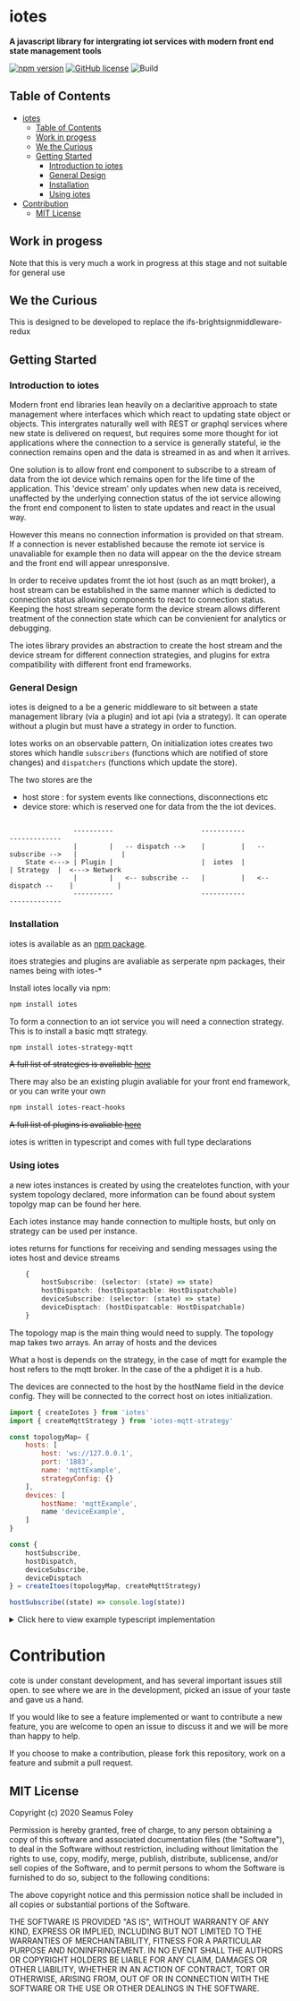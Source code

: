 # iotes

**A javascript library for intergrating iot services with modern front end state management tools** 

[![npm version](https://badge.fury.io/js/iotes.svg)](https://badge.fury.io/js/iotes)
[![GitHub license](https://img.shields.io/badge/license-MIT-blue.svg)](https://raw.githubusercontent.com/seamusfoley/iotes/master/LICENSE)
![Build](https://github.com/seamusfoley/iotes/workflows/iotes-npm-deploy/badge.svg?branch=master)

## Table of Contents
- [iotes](#iotes)
  - [Table of Contents](#table-of-contents)
  - [Work in progess](#work-in-progess)
  - [We the Curious](#we-the-curious)
  - [Getting Started](#getting-started)
    - [Introduction to iotes](#introduction-to-iotes)
    - [General Design](#general-design)
    - [Installation](#installation)
    - [Using iotes](#using-iotes)
- [Contribution](#contribution)
  - [MIT License](#mit-license)

## Work in progess

Note that this is very much a work in progress at this stage and not suitable for general use

## We the Curious

This is designed to be developed to replace the ifs-brightsignmiddleware-redux

## Getting Started


### Introduction to iotes

Modern front end libraries lean heavily on a declaritive approach to state management where interfaces which which react to updating state object or objects. This intergrates naturally well with REST or graphql services where new state is delivered on request, but requires some more thought for iot applications where the connection to a service is generally stateful, ie the connection remains open and the data is streamed in as and when it arrives. 

One solution is to allow front end component to subscribe to a stream of data from the iot device which remains open for the life time of the application. This 'device stream' only updates when new data is received, unaffected by the underlying connection status of the iot service allowing the front end component to listen to state updates and react in the usual way. 

However this means no connection information is provided on that stream. If a connection is never established because the remote iot service is unavaliable for example then no data will appear on the the device stream and the front end will appear unresponsive. 

In order to receive updates fromt the iot host (such as an mqtt broker), a host stream can be established in the same manner which is dedicted to connection status allowing components to react to connection status. Keeping the host stream seperate form the device stream allows different treatment of the connection state which can be convienient for analytics or debugging.

The iotes library provides an abstraction to create the host stream and the device stream for different connection strategies, and plugins for extra compatibility with different front end frameworks.

### General Design

iotes is deigned to a be a generic middleware to sit between a state management library (via a plugin) and iot api (via a strategy). It can operate without a plugin but must have a strategy in order to function.

Iotes works on an observable pattern, On initialization iotes creates two stores which handle `subscribers` (functions which are notified of store changes) and `dispatchers` (functions which update the store).

The two stores are the 

 - host store : for system events like connections, disconnections etc
 - device store: which is reserved one for data from the the iot devices. 

```

                ----------                      -----------                      -------------   
                |        |   -- dispatch -->    |         |   -- subscribe -->   |           |
    State <---> | Plugin |                      |  iotes  |                      | Strategy  |  <---> Network
                |        |   <-- subscribe --   |         |   <-- dispatch --    |           |
                ----------                      -----------                      -------------

```

### Installation

iotes is available as an [npm package](https://npmjs.org/package/iotes).

itoes strategies and plugins are avaliable as serperate npm packages, their names being with iotes-*

Install iotes locally via npm:

```bash
npm install iotes
```

To form a connection to an iot service you will need a connection strategy. This is to install a basic mqtt strategy.

```bash
npm install iotes-strategy-mqtt
```

~~A full list of strategies is avaliable [here](nolink)~~

There may also be an existing plugin avaliable for your front end framework, or you can write your own

```bash
npm install iotes-react-hooks
```

~~A full list of plugins is avaliable [here](nolink)~~

iotes is written in typescript and comes with full type declarations


### Using iotes

a new iotes instances is created by using the createIotes function, with your system topology declared,
more information can be found about system topolgy map can be found her here.

Each iotes instance may hande connection to multiple hosts, but only on strategy can be used per instance. 

iotes returns for functions for receiving and sending messages using the iotes host and device streams

```ts
    {
        hostSubscribe: (selector: (state) => state)
        hostDispatch: (hostDispatacble: HostDispatchable)
        deviceSubscribe: (selector: (state) => state)
        deviceDisptach: (hostDispatcable: HostDispatchable)
    }
```

The topology map is the main thing would need to supply. The topology map takes two arrays. An array of hosts and the devices

What a host is depends on the strategy, in the case of mqtt for example the host refers to the mqtt broker. In the case of the a phdiget it is a hub.

The devices are connected to the host by the hostName field in the device config. They will be connected to the correct host on iotes initialization.

```js
import { createIotes } from 'iotes'
import { createMqttStrategy } from 'iotes-mqtt-strategy'

const topologyMap= {
    hosts: [
        host: 'ws://127.0.0.1', 
        port: '1883', 
        name: 'mqttExample', 
        strategyConfig: {} 
    ],
    devices: [
        hostName: 'mqttExample',
        name 'deviceExample',
    ]
}

const { 
    hostSubscribe,
    hostDispatch,
    deviceSubscribe,
    deviceDisptach   
} = createItoes(topologyMap, createMqttStrategy)

hostSubscribe((state) => console.log(state))
```

<details>
<summary>
Click here to view example typescript implementation
</summary>
<p>

```ts
import { createIotes, Iotes, TopologyMap, State } from 'iotes'
import { createMqttStrategy } from 'iotes-mqtt-strategy'

const topologyMap: TopologyMap = {
    hosts: [
        host: 'ws://127.0.0.1', 
        port: '1883', 
        name: 'mqttExample', 
        strategyConfig: {} 
    ],
    devices: [
        hostName: 'mqttExample',
        name 'deviceExample',

    ]
}

const { 
    hostSubscribe,
    hostDispatch,
    deviceSubscribe,
    deviceDisptach   
}: Iotes = createItoes(topologyMap, createMqttStrategy)


hostSubscribe((state: State) => console.log(state))

```


</p>
</details>

# Contribution

cote is under constant development, and has several important issues still open.
to see where we are in
the development, picked an issue of your taste and gave us a hand.

If you would like to see a feature implemented or want to contribute a new
feature, you are welcome to open an issue to discuss it and we will be more than
happy to help.

If you choose to make a contribution, please fork this repository, work on a
feature and submit a pull request.

MIT License
----

Copyright (c) 2020 Seamus Foley

Permission is hereby granted, free of charge, to any person obtaining a copy
of this software and associated documentation files (the "Software"), to deal
in the Software without restriction, including without limitation the rights
to use, copy, modify, merge, publish, distribute, sublicense, and/or sell
copies of the Software, and to permit persons to whom the Software is
furnished to do so, subject to the following conditions:

The above copyright notice and this permission notice shall be included in all
copies or substantial portions of the Software.

THE SOFTWARE IS PROVIDED "AS IS", WITHOUT WARRANTY OF ANY KIND, EXPRESS OR
IMPLIED, INCLUDING BUT NOT LIMITED TO THE WARRANTIES OF MERCHANTABILITY,
FITNESS FOR A PARTICULAR PURPOSE AND NONINFRINGEMENT. IN NO EVENT SHALL THE
AUTHORS OR COPYRIGHT HOLDERS BE LIABLE FOR ANY CLAIM, DAMAGES OR OTHER
LIABILITY, WHETHER IN AN ACTION OF CONTRACT, TORT OR OTHERWISE, ARISING FROM,
OUT OF OR IN CONNECTION WITH THE SOFTWARE OR THE USE OR OTHER DEALINGS IN THE
SOFTWARE.

